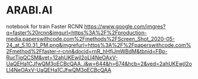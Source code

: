 # ARABI.AI
notebook for train  Faster RCNN
https://www.google.com/imgres?q=faster%20rcnn&imgurl=https%3A%2F%2Fproduction-media.paperswithcode.com%2Fmethods%2FScreen_Shot_2020-05-24_at_5.10.31_PM.png&imgrefurl=https%3A%2F%2Fpaperswithcode.com%2Fmethod%2Ffaster-r-cnn&docid=rnR_hHfjJmWBdM&tbnid=FBp-RucTjgQCSM&vet=12ahUKEwjl2oLI4NeOAxV-UaQEHa1CJfwQM3oECBcQAA..i&w=644&h=674&hcb=2&ved=2ahUKEwjl2oLI4NeOAxV-UaQEHa1CJfwQM3oECBcQAA
